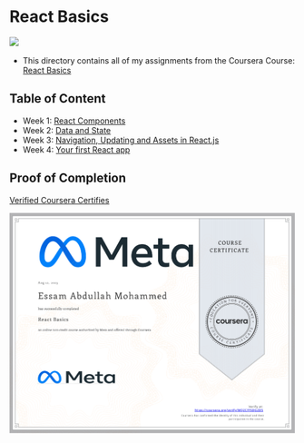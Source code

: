 # React Basics

<img src="../logo.avif">

- This directory contains all of my assignments from the Coursera Course: [React Basics](https://www.coursera.org/learn/react-basics)

## Table of Content
  - Week 1: [React Components](https://github.com/x39OME/Meta-Front-End-Developer-Professional-Certificate/tree/main/5%20-%20React%20Basics/Week%201%20-%20React%20Components)
  - Week 2: [Data and State](https://github.com/x39OME/Meta-Front-End-Developer-Professional-Certificate/tree/main/5%20-%20React%20Basics/Week%202%20-%20Data%20and%20State)
  - Week 3: [Navigation, Updating and Assets in React.js](https://github.com/x39OME/Meta-Front-End-Developer-Professional-Certificate/tree/main/5%20-%20React%20Basics/Week%203%20-%20Navigation%2C%20Updating%20and%20Assets%20in%20React.js)
  - Week 4: [Your first React app](https://github.com/x39OME/Meta-Front-End-Developer-Professional-Certificate/tree/main/5%20-%20React%20Basics/Week%204%20-%20Your%20first%20React%20app/calculator-app)

## Proof of Completion

<a href="https://www.coursera.org/account/accomplishments/certificate/MQ2CFF5DG2D5"> Verified Coursera Certifies</a>

<img src="./certificate.png" alt="certificate">
